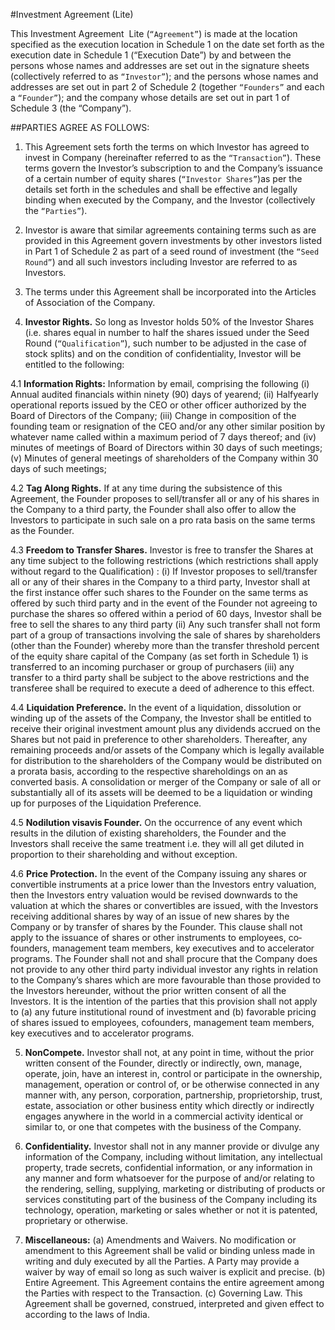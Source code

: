 #Investment Agreement (Lite)

This Investment Agreement ­ Lite (`“Agreement​”`) is made at the location specified as the execution location in Schedule 1 on the date set forth as the execution date in Schedule 1 (“Execution Date​”) by and between the persons whose names and addresses are set out in the signature sheets (collectively referred to as `“Investor​”`); and the persons whose names and addresses are set out in part 2 of Schedule 2 (together `“Founders”` and each a `“Founder”​`); and the company whose details are set out in part 1 of Schedule 3 (the “Company”​).

##PARTIES AGREE AS FOLLOWS:

1. This Agreement sets forth the terms on which Investor has agreed to invest in Company (hereinafter referred to as the `“Transaction​”`). These terms govern the Investor’s subscription to and the Company’s issuance of a certain number of equity shares (`“Investor Shares​”`)as per the details set forth in the schedules and shall be effective and legally binding when executed by the Company, and the Investor (collectively the `“Parties​”`).

2. Investor is aware that similar agreements containing terms such as are provided in this Agreement govern investments by other investors listed in Part 1 of Schedule 2 as part of a seed round of investment (the `“Seed Round​”`) and all such investors including Investor are referred to as Investors.

3. The terms under this Agreement shall be incorporated into the Articles of Association of the Company.

4. **Investor Rights​.** So long as Investor holds 50% of the Investor Shares (i.e. shares equal in number to half the shares issued under the Seed Round (`“Qualification​”`), such number to be adjusted in the case of stock splits) and on the condition of confidentiality, Investor will be entitled to the following:

4.1 **Information Rights:** Information by email, comprising the following (i) Annual audited financials within ninety (90) days of year­end; (ii) Half­yearly operational reports issued by the CEO or other officer authorized by the Board of Directors of the Company; (iii) Change in composition of the founding team or resignation of the CEO and/or any other similar position by whatever name called within a maximum period of 7 days thereof; and (iv) minutes of meetings of Board of Directors within 30 days of such meetings; (v) Minutes of general meetings of shareholders of the Company within 30 days of such meetings;

4.2 **Tag Along Rights.** If at any time during the subsistence of this Agreement, the Founder proposes to sell/transfer all or any of his shares in the Company to a third party, the Founder shall also offer to allow the Investors to participate in such sale on a pro rata basis on the same terms as the Founder.

4.3 **Freedom to Transfer Shares.** Investor is free to transfer the Shares at any time subject to the following restrictions (which restrictions shall apply without regard to the Qualification) : (i) If Investor proposes to sell/transfer all or any of their shares in the Company to a third party, Investor shall at the first instance offer such shares to the Founder on the same terms as offered by such third party and in the event of the Founder not agreeing to purchase the shares so offered within a period of 60 days, Investor shall be free to sell the shares to any third party (ii) Any such transfer shall not form part of a group of transactions involving the sale of shares by shareholders (other than the Founder) whereby more than the transfer threshold percent of the equity share capital of the Company (as set forth in Schedule 1) is transferred to an incoming purchaser or group of purchasers (iii) any transfer to a third party shall be subject to the above restrictions and the transferee shall be required to execute a deed of adherence to this effect. 

4.4 **Liquidation Preference.** In the event of a liquidation, dissolution or winding up of the assets of the Company, the Investor shall be entitled to receive their original investment amount plus any dividends accrued on the Shares but not paid in preference to other shareholders. Thereafter, any remaining proceeds and/or assets of the Company which is legally available for distribution to the shareholders of the Company would be distributed on a pro­rata basis, according to the respective shareholdings on an as converted basis. A consolidation or merger of the Company or sale of all or substantially all of its assets will be deemed to be a liquidation or winding up for purposes of the Liquidation Preference. 

4.5 **No­dilution vis­a­vis Founder.** On the occurrence of any event which results in the dilution of existing shareholders, the Founder and the Investors shall receive the same treatment i.e. they will all get diluted in proportion to their shareholding and without exception. 

4.6 **Price Protection.** In the event of the Company issuing any shares or convertible instruments at a price lower than the Investors entry valuation, then the Investors entry valuation would be revised downwards to the valuation at which the shares or convertibles are issued, with the Investors receiving additional shares by way of an issue of new shares by the Company or by transfer of shares by the Founder. This clause shall not apply to the issuance of shares or other instruments to employees, co­founders, management team members, key executives and to accelerator programs. The Founder shall not and shall procure that the Company does not provide to any other third party individual investor any rights in relation to the Company’s shares which are more favourable than those provided to the Investors hereunder, without the prior written consent of all the Investors. It is the intention of the parties that this provision shall not apply to (a) any future institutional round of investment and (b) favorable pricing of shares issued to employees, co­founders, management team members, key executives and to accelerator programs. 

5. **Non­Compete​.** Investor shall not, at any point in time, without the prior written consent of the Founder, directly or indirectly, own, manage, operate, join, have an interest in, control or participate in the ownership, management, operation or control of, or be otherwise connected in any manner with, any person, corporation, partnership, proprietorship, trust, estate, association or other business entity which directly or indirectly engages anywhere in the world in a commercial activity identical or similar to, or one that competes with the business of the Company. 

6. **Confidentiality​.** Investor shall not in any manner provide or divulge any information of the Company, including without limitation, any intellectual property, trade secrets, confidential information, or any information in any manner and form whatsoever for the purpose of and/or relating to the rendering, selling, supplying, marketing or distributing of products or services constituting part of the business of the Company including its technology, operation, marketing or sales whether or not it is patented, proprietary or otherwise. 

7. **Miscellaneous:** ​(a) Amendments and Waivers. No modification or amendment to this Agreement shall be valid or binding unless made in writing and duly executed by all the Parties. A Party may provide a waiver by way of email so long as such waiver is explicit and precise. (b) Entire Agreement. This Agreement contains the entire agreement among the Parties with respect to the Transaction. (c) Governing Law. This Agreement shall be governed, construed, interpreted and given effect to according to the laws of India. 